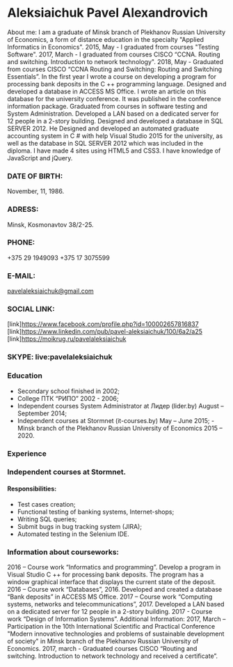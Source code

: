 # Aleksiaichuk Pavel Alexandrovich</br>
About me:
I am a graduate of Minsk branch of Plekhanov Russian University of Economics, a form of distance education in the specialty "Applied Informatics in Economics".
2015, May - I graduated from courses "Testing Software".
2017, March - I graduated from courses CISCO “CCNA. Routing and switching. Introduction to network technology".
2018, May - Graduated from courses CISCO “CCNA Routing and Switching: Routing and Switching Essentials”.
In the first year I wrote a course on developing a program for processing bank deposits in the C ++ programming language.
Designed and developed a database in ACCESS MS Office. I wrote an article on this database for the university conference. It was published in the conference information package.
Graduated from courses in software testing and System Administration.
Developed a LAN based on a dedicated server for 12 people in a 2-story building.
Designed and developed a database in SQL SERVER 2012. He Designed and developed an automated graduate accounting system in C # with help Visual Studio 2015 for the university, as well as the database in SQL SERVER 2012 which was included in the diploma.
I have made 4 sites using HTML5 and CSS3.
I have knowledge of JavaScript and jQuery.

### DATE OF BIRTH:
November, 11, 1986.

### ADRESS:
Minsk, Kosmonavtov 38/2-25.

### PHONE:
+375 29 1949093
+375 17 3075599

### E-MAIL:
pavelaleksiaichuk@gmail.com

### SOCIAL LINK:
[link]https://www.facebook.com/profile.php?id=100002657816837
[link]https://www.linkedin.com/pub/pavel-aleksiaichuk/100/6a2/a25
[link]https://moikrug.ru/pavelaleksiaichuk

### SKYPE: live:pavelaleksiaichuk

### Education
- Secondary school finished in 2002;
- College ПТК “РИПО” 2002 - 2006;
- Independent courses System Administrator at Лидер (lider.by) August – September 2014;
- Independent courses at Stormnet (it-courses.by) May – June 2015; - Minsk branch of the Plekhanov Russian University of Economics 2015 – 2020.
### Experience
### Independent courses at Stormnet.
#### Responsibilities:
  - Test cases creation;
  - Functional testing of banking systems, Internet-shops;
  - Writing SQL queries;
  - Submit bugs in bug tracking system (JIRA);
  - Automated testing in the Selenium IDE.
  
### Information about courseworks:
  2016 – Course work “Informatics and programming”. Develop a program in Visual Studio C ++ for processing bank deposits. The program has a window graphical interface that displays the current state of the deposit.
  2016 – Course work “Databases”, 2016. Developed and created a database “Bank deposits” in ACCESS MS Office.
  2017 – Course work “Computing systems, networks and telecommunications”, 2017. Developed a LAN based on a dedicated server for 12 people in a 2-story building. 2017 - Course work “Design of Information Systems”.
  Additional Information:
  2017, March – Participation in the 10th International Scientific and Practical Conference "Modern innovative technologies and problems of sustainable development of society" in Minsk branch of the Plekhanov Russian University of Economics.
  2017, march - Graduated courses CISCO “Routing and switching. Introduction to network technology and received a certificate”.
  
  
